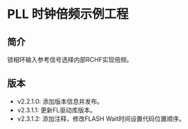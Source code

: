 ﻿# PLL 时钟倍频示例工程
## 简介
锁相环输入参考信号选择内部RCHF实现倍频。

## 版本
- v2.2.1.0: 添加版本信息并发布。
- v2.3.1.1: 更新FL驱动库版本。
- v2.3.1.2: 添加注释，修改FLASH Wait时间设置代码位置顺序。